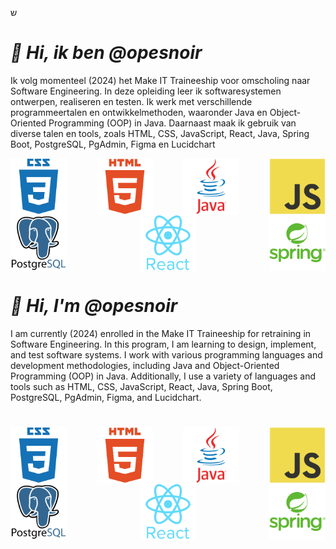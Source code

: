 ש
# **_👋 Hi, ik ben @opesnoir_**

Ik volg momenteel (2024) het Make IT Traineeship voor omscholing naar Software Engineering. In deze opleiding leer ik softwaresystemen ontwerpen, realiseren en testen. Ik werk met verschillende programmeertalen en ontwikkelmethoden, waaronder Java en Object-Oriented Programming (OOP) in Java. Daarnaast maak ik gebruik van diverse talen en tools, zoals HTML, CSS, JavaScript, React, Java, Spring Boot, PostgreSQL, PgAdmin, Figma en Lucidchart

<div style="display: flex; justify-content: space-between;">
    <img src=".idea/src/images/css.svg" alt="css svg" width="90" height="90">
    <img src=".idea/src/images/html5-plain-wordmark.svg" alt="html svg" width="90" height="90">
    <img src=".idea/src/images/java-original-wordmark.svg" alt="java svg" width="90" height="90">
    <img src=".idea/src/images/javascript-original.svg" alt="javascript svg" width="90" height="90">
</div>

<div style="display: flex; justify-content: space-between;">
    <img src=".idea/src/images/postgresql-original-wordmark.svg" alt="postgresql svg" width="90" height="90">
    <img src=".idea/src/images/react-original-wordmark.svg" alt="react svg" width="90" height="90">
    <img src=".idea/src/images/spring-original-wordmark.svg" alt="spring svg" width="90" height="90">
</div>

# **_👋 Hi, I'm @opesnoir_**

I am currently (2024) enrolled in the Make IT Traineeship for retraining in Software Engineering. In this program, I am learning to design, implement, and test software systems. I work with various programming languages and development methodologies, including Java and Object-Oriented Programming (OOP) in Java. Additionally, I use a variety of languages and tools such as HTML, CSS, JavaScript, React, Java, Spring Boot, PostgreSQL, PgAdmin, Figma, and Lucidchart.

#

<div style="display: flex; justify-content: space-between;">
    <img src=".idea/src/images/css.svg" alt="css svg" width="90" height="90">
    <img src=".idea/src/images/html5-plain-wordmark.svg" alt="html svg" width="90" height="90">
    <img src=".idea/src/images/java-original-wordmark.svg" alt="java svg" width="90" height="90">
    <img src=".idea/src/images/javascript-original.svg" alt="javascript svg" width="90" height="90">
</div>

<div style="display: flex; justify-content: space-between;">
    <img src=".idea/src/images/postgresql-original-wordmark.svg" alt="postgresql svg" width="90" height="90">
    <img src=".idea/src/images/react-original-wordmark.svg" alt="react svg" width="90" height="90">
    <img src=".idea/src/images/spring-original-wordmark.svg" alt="spring svg" width="90" height="90">
</div>

#

<!---
opesnoir/opesnoir is a ✨ special ✨ repository because its `README.md` (this file) appears on your GitHub profile.
You can click the Preview link to take a look at your changes.
--->
